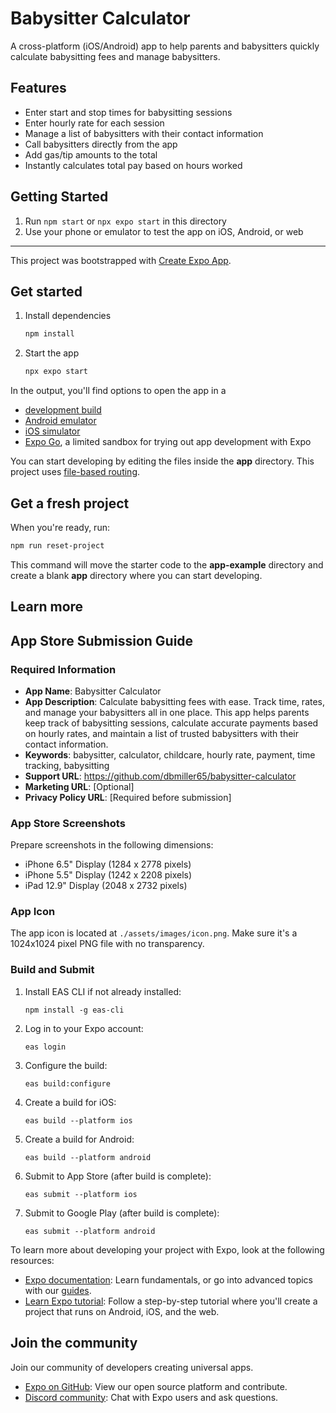# Babysitter Calculator

A cross-platform (iOS/Android) app to help parents and babysitters quickly calculate babysitting fees and manage babysitters.

## Features
- Enter start and stop times for babysitting sessions
- Enter hourly rate for each session
- Manage a list of babysitters with their contact information
- Call babysitters directly from the app
- Add gas/tip amounts to the total
- Instantly calculates total pay based on hours worked

## Getting Started
1. Run `npm start` or `npx expo start` in this directory
2. Use your phone or emulator to test the app on iOS, Android, or web

---

This project was bootstrapped with [Create Expo App](https://github.com/expo/create-expo-app).

## Get started

1. Install dependencies

   ```bash
   npm install
   ```

2. Start the app

   ```bash
   npx expo start
   ```

In the output, you'll find options to open the app in a

- [development build](https://docs.expo.dev/develop/development-builds/introduction/)
- [Android emulator](https://docs.expo.dev/workflow/android-studio-emulator/)
- [iOS simulator](https://docs.expo.dev/workflow/ios-simulator/)
- [Expo Go](https://expo.dev/go), a limited sandbox for trying out app development with Expo

You can start developing by editing the files inside the **app** directory. This project uses [file-based routing](https://docs.expo.dev/router/introduction).

## Get a fresh project

When you're ready, run:

```bash
npm run reset-project
```

This command will move the starter code to the **app-example** directory and create a blank **app** directory where you can start developing.

## Learn more

## App Store Submission Guide

### Required Information

- **App Name**: Babysitter Calculator
- **App Description**: Calculate babysitting fees with ease. Track time, rates, and manage your babysitters all in one place. This app helps parents keep track of babysitting sessions, calculate accurate payments based on hourly rates, and maintain a list of trusted babysitters with their contact information.
- **Keywords**: babysitter, calculator, childcare, hourly rate, payment, time tracking, babysitting
- **Support URL**: https://github.com/dbmiller65/babysitter-calculator
- **Marketing URL**: [Optional]
- **Privacy Policy URL**: [Required before submission]

### App Store Screenshots

Prepare screenshots in the following dimensions:

- iPhone 6.5" Display (1284 x 2778 pixels)
- iPhone 5.5" Display (1242 x 2208 pixels)
- iPad 12.9" Display (2048 x 2732 pixels)

### App Icon

The app icon is located at `./assets/images/icon.png`. Make sure it's a 1024x1024 pixel PNG file with no transparency.

### Build and Submit

1. Install EAS CLI if not already installed:
   ```
   npm install -g eas-cli
   ```

2. Log in to your Expo account:
   ```
   eas login
   ```

3. Configure the build:
   ```
   eas build:configure
   ```

4. Create a build for iOS:
   ```
   eas build --platform ios
   ```

5. Create a build for Android:
   ```
   eas build --platform android
   ```

6. Submit to App Store (after build is complete):
   ```
   eas submit --platform ios
   ```

7. Submit to Google Play (after build is complete):
   ```
   eas submit --platform android
   ```

To learn more about developing your project with Expo, look at the following resources:

- [Expo documentation](https://docs.expo.dev/): Learn fundamentals, or go into advanced topics with our [guides](https://docs.expo.dev/guides).
- [Learn Expo tutorial](https://docs.expo.dev/tutorial/introduction/): Follow a step-by-step tutorial where you'll create a project that runs on Android, iOS, and the web.

## Join the community

Join our community of developers creating universal apps.

- [Expo on GitHub](https://github.com/expo/expo): View our open source platform and contribute.
- [Discord community](https://chat.expo.dev): Chat with Expo users and ask questions.
